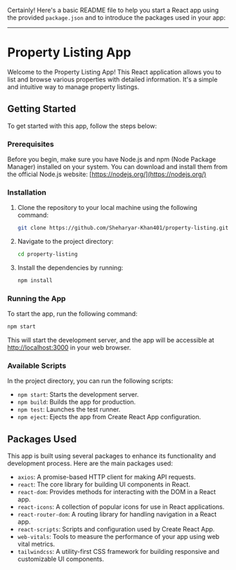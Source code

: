 Certainly! Here's a basic README file to help you start a React app using the provided `package.json` and to introduce the packages used in your app:

---

# Property Listing App

Welcome to the Property Listing App! This React application allows you to list and browse various properties with detailed information. It's a simple and intuitive way to manage property listings.

## Getting Started

To get started with this app, follow the steps below:

### Prerequisites

Before you begin, make sure you have Node.js and npm (Node Package Manager) installed on your system. You can download and install them from the official Node.js website: [https://nodejs.org/](https://nodejs.org/)

### Installation

1. Clone the repository to your local machine using the following command:

   ```sh
   git clone https://github.com/Sheharyar-Khan401/property-listing.git
   ```

2. Navigate to the project directory:

   ```sh
   cd property-listing
   ```

3. Install the dependencies by running:

   ```sh
   npm install
   ```

### Running the App

To start the app, run the following command:

```sh
npm start
```

This will start the development server, and the app will be accessible at [http://localhost:3000](http://localhost:3000) in your web browser.

### Available Scripts

In the project directory, you can run the following scripts:

- `npm start`: Starts the development server.
- `npm build`: Builds the app for production.
- `npm test`: Launches the test runner.
- `npm eject`: Ejects the app from Create React App configuration.

## Packages Used

This app is built using several packages to enhance its functionality and development process. Here are the main packages used:

- `axios`: A promise-based HTTP client for making API requests.
- `react`: The core library for building UI components in React.
- `react-dom`: Provides methods for interacting with the DOM in a React app.
- `react-icons`: A collection of popular icons for use in React applications.
- `react-router-dom`: A routing library for handling navigation in a React app.
- `react-scripts`: Scripts and configuration used by Create React App.
- `web-vitals`: Tools to measure the performance of your app using web vital metrics.
- `tailwindcss`: A utility-first CSS framework for building responsive and customizable UI components.

  
